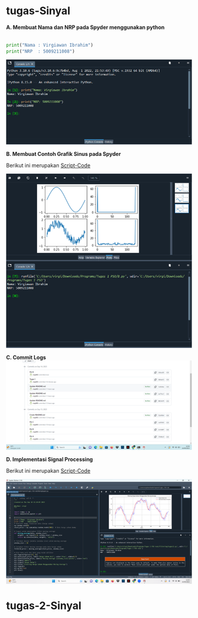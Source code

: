 # tugas-Sinyal
**A. Membuat Nama dan NRP pada Spyder menggunakan python**
```python

print("Nama : Virgiawan Ibrahim")
print("NRP  : 5009211008")
```
![A](A.png.png)

**B. Membuat Contoh Grafik Sinus pada Spyder**

Berikut ini merupakan [Script-Code](B.py)

![B](B.png)

**C. Commit Logs**
![C](C.png)

**D. Implementasi Signal Processing**

Berikut ini merupakan [Script-Code](Filtering(tugas1).py)

![D](Filtering(tugas1).png)

# tugas-2-Sinyal
